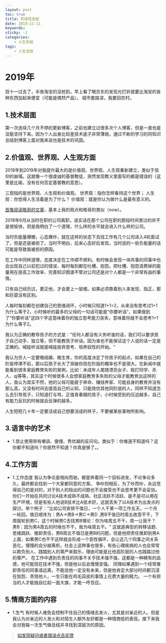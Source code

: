 ```yaml
---
layout: post
toc: true
title: 阶段性总结
date: 2019-11-11
keywords:
sticky: -1
categories:
    - 人生总结
tags:
    - 人生总结
---
```

# 2019年
<!-- more -->
双十一过去了，半夜淘宝的没抢到，早上看了眼京东的发现光打折就要比淘宝的各种东西加起来便宜（可能是偶然产品）。
城市套路深，我要回农村。
## 1.技术层面
第一次连续几个月不停的更新博客，之前也建立过很多次个人博客，但是一直也是没能坚持下来。因为个人出身比较差技术底子非常薄弱，通过不断的学习的将知识总结到博客上面对我来说也是技术的巩固。

## 2.价值观、世界观、人生观方面
2018年到2019年对我提升最大的是价值观、世界观、人生观重新建立，类似于信仰的崩塌。这就像一个很虔诚的基督教徒，突然发现教义里面写的都是错误的（这里是比喻，没有任何否定基督教的意思）。

三观指的是世界观、人生观和价值观。
    世界观：指你怎样看待这个世界；
    人生观：你觉得人生活着是为了什么？
    价值观：就是你认为做什么是最有意义的。 ​​​

[首推阅读皓哥的文章](/2019-10-12-谈谈我的“三观”/)，基本上我的观点和皓哥的类似（now）。

2018年6月从当时在职的公司离职，说实话在那个公司在职的那段时间里过的并不是很愉快，但是我明白了一个道理，什么样的水平就会进入什么样的公司。

当时负能量爆棚，心态爆炸，就在这样的状态下去找工作有几个公司进入4轮面试了，但是还是被拒了。当时不明白，后来心态好后发现，当时说的一些负能量的话可能是导致我被拒的原因。

在工作中同样道理，态度决定在工作顺不顺利。有时候会发现一块共事的同事中也会出现自己以前犯过的错误，每时每刻都在吐槽、抱怨。把吐槽、抱怨浪费掉的能量用在提高工作效率、完善知识图谱不管对公司还是对个人都是一个非常有益的事情。

只有自己经历过，更正他，才会更上一层楼。如果必须靠着别人来发现、指正，那和巨婴没有区别。

人每时每刻都在创建自己的思维闭环，小时候只知道1+1=2，从来没有思考过1+1为什么等于2，小时候听的最多的父母的一句话可能是"你要听话"，如果做到了"你要听话"这四个字这意味着你的独立思考能力丧失，意味着你就不会思考1+1为什么等于2。

我认为正确的教导孩子的方式是："任何人都没有义务听谁的话，我们可以要求孩子自己动手、独立等，但不能教孩子听话。因为谁也不能保证这个人说的话一定是正确的。喊娃听话就是喊娃放弃思考、培养奴性的开始。"

我认为穷人一定要晚结婚、晚生育，你的高度决定了你孩子的起点，如果在自己的阶层停滞不前，那以后孩子长大了突破你现在阶层的概率也不是很大。在新闻中就能看到很多家庭教育失败的案例，比如：未成年人尾随漂亮女子、殴打同学、杀人、qj等等，其实这个时候很多人会想家庭教育多失败的父母才能教育出这样的人，我认为其实不然，他的父母可能疲于奔命、赚钱养家、可能自身的教育并没有那么高，又没有时间去提高自己的认知，只能效仿其他同阶层的人，同样不知道怎么去引导孩子，只知道打与骂，正值青春期的孩子，小时候受到的压迫越多，自己有能力反抗的时候就会反弹的越多。

人生短短几十年一定要活成自己想要活成的样子，不要被某些事物所影响。

## 3.语言中的艺术
- 1.禁止使用带有嘲讽、傲慢、秀优越的反问句。类似于：你难道不知道吗？这你都不知道吗？你居然不知道？你真是够了。。

## 4.工作方面
- 1.工作态度
我认为争论是相向而驰，都是奔着同一个目标进发，不论争论多久，最终都会找到一个大家都同意的方案。
争吵则相反，为了吵而吵，永远觉得自己的是对的，对于别人的指出的问题也不会接受也不会思考更不会妥协。你们一开始在共同讨论A技术成熟不成熟、社区活跃不活跃、是不是可以用在生产环境，但是有些人他说B技术比A技术好，这就丢失了以A技术为出发点的探讨。举个例子："比如公司安排干值日，一个人干某一项工作五天，一个月一轮回。值日顺序为：男A->男B->男C->男D ,男B干值日时周五故意不干，下周就轮到男C，这个时候男C去找男B理论：你为啥周五不干，周一让我干？ 男B：因为男A周五的时候也不干，我为啥周五干。" 这就是典型的转移话题、思维跳跃、推卸责任，男B周五不值日是男B的问题，但是他把责任推卸到男A上面，如果男C也不干这样就会形成一个恶性循环，会让这几个同事之间关系恶化，慢慢的会分崩离析。社会上这种事也很多，有些心理疾病的人也会常常以欺负别人、践踏别人的尊严来取乐，理由可能是比他高阶层的人也践踏过他的尊严。
在工作中遇到负责任的同事不关乎技术强不强，这都是一种稀有的品德，他可能现在技术不强，但是他以后会慢慢变强。
同理如果遇到一个经常推卸责任的同事请远离，不能说他一定没有未来，但是他肯定大部分时间都沉浸在抱怨、责怪他人，一生只能在鸡毛蒜皮的事情上花费大量的精力。
一个有担当的人才能独自扛起一面大旗，才能一呼百应。

## 5.情商方面的内容
- 1.生气
有时候人难免会控制不住自己的情绪去发火，尤其是对亲近的人。但是我认为对亲近的人发火和对陌生人额外友好都是一种情商低的表现。接下来我会对我每一次生气做总结并寻找到深层次的原因。

>[如发现疑问或者错误点击反馈](https://github.com/cooper-q/MattMeng_hexo/issues)
